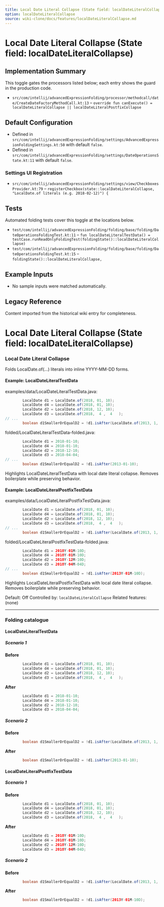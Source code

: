 ```yaml
---
title: Local Date Literal Collapse (State field: localDateLiteralCollapse)
option: localDateLiteralCollapse
source: wiki-clone/docs/features/localDateLiteralCollapse.md
---
```

# Local Date Literal Collapse (State field: localDateLiteralCollapse)

## Implementation Summary

This toggle gates the processors listed below; each entry shows the guard in the production code.

- `src/com/intellij/advancedExpressionFolding/processor/methodcall/date/CreateDateFactoryMethodCall.kt:13` – `override fun canExecute() = localDateLiteralCollapse || localDateLiteralPostfixCollapse`

## Default Configuration

- Defined in `src/com/intellij/advancedExpressionFolding/settings/AdvancedExpressionFoldingSettings.kt:50` with default `false`.
- Defined in `src/com/intellij/advancedExpressionFolding/settings/DateOperationsState.kt:11` with default `false`.

### Settings UI Registration

- `src/com/intellij/advancedExpressionFolding/settings/view/CheckboxesProvider.kt:79` – `registerCheckbox(state::localDateLiteralCollapse, "LocalDate.of literals (e.g. 2018-02-12)") {`

## Tests

Automated folding tests cover this toggle at the locations below.

- `test/com/intellij/advancedExpressionFolding/folding/base/folding/DateOperationsFoldingTest.kt:11` – `fun localDateLiteralTestData() = testCase.runReadOnlyFoldingTest(foldingState()::localDateLiteralCollapse)`
- `test/com/intellij/advancedExpressionFolding/folding/base/folding/DateOperationsFoldingTest.kt:15` – `foldingState()::localDateLiteralCollapse,`

## Example Inputs

- No sample inputs were matched automatically.

## Legacy Reference

Content imported from the historical wiki entry for completeness.

# Local Date Literal Collapse (State field: localDateLiteralCollapse)

### Local Date Literal Collapse
Folds LocalDate.of(...) literals into inline YYYY-MM-DD forms.

#### Example: LocalDateLiteralTestData

examples/data/LocalDateLiteralTestData.java:
```java
        LocalDate d1 = LocalDate.of(2018, 01, 10);
        LocalDate d4 = LocalDate.of(2018, 01, 10);
        LocalDate d2 = LocalDate.of(2018, 12, 10);
        LocalDate d3 = LocalDate.of(2018,  4 ,  4   );
// ...
        boolean d1SmallerOrEqualD2 = !d1.isAfter(LocalDate.of(2013, 1, 10));
```

folded/LocalDateLiteralTestData-folded.java:
```java
        LocalDate d1 = 2018-01-10;
        LocalDate d4 = 2018-01-10;
        LocalDate d2 = 2018-12-10;
        LocalDate d3 = 2018-04-04;
// ...
        boolean d1SmallerOrEqualD2 = !d1.isAfter(2013-01-10);
```

Highlights LocalDateLiteralTestData with local date literal collapse.
Removes boilerplate while preserving behavior.

#### Example: LocalDateLiteralPostfixTestData

examples/data/LocalDateLiteralPostfixTestData.java:
```java
        LocalDate d1 = LocalDate.of(2018, 01, 10);
        LocalDate d4 = LocalDate.of(2018, 01, 10);
        LocalDate d2 = LocalDate.of(2018, 12, 10);
        LocalDate d3 = LocalDate.of(2018,  4 ,  4   );
// ...
        boolean d1SmallerOrEqualD2 = !d1.isAfter(LocalDate.of(2013, 1, 10));
```

folded/LocalDateLiteralPostfixTestData-folded.java:
```java
        LocalDate d1 = 2018Y-01M-10D;
        LocalDate d4 = 2018Y-01M-10D;
        LocalDate d2 = 2018Y-12M-10D;
        LocalDate d3 = 2018Y-04M-04D;
// ...
        boolean d1SmallerOrEqualD2 = !d1.isAfter(2013Y-01M-10D);
```

Highlights LocalDateLiteralPostfixTestData with local date literal collapse.
Removes boilerplate while preserving behavior.

Default: Off
Controlled by: `localDateLiteralCollapse`
Related features: (none)

---
### Folding catalogue

#### LocalDateLiteralTestData

##### Scenario 1

**Before**
```java
        LocalDate d1 = LocalDate.of(2018, 01, 10);
        LocalDate d4 = LocalDate.of(2018, 01, 10);
        LocalDate d2 = LocalDate.of(2018, 12, 10);
        LocalDate d3 = LocalDate.of(2018,  4 ,  4   );
```

**After**
```java
        LocalDate d1 = 2018-01-10;
        LocalDate d4 = 2018-01-10;
        LocalDate d2 = 2018-12-10;
        LocalDate d3 = 2018-04-04;
```


##### Scenario 2

**Before**
```java
        boolean d1SmallerOrEqualD2 = !d1.isAfter(LocalDate.of(2013, 1, 10));
```

**After**
```java
        boolean d1SmallerOrEqualD2 = !d1.isAfter(2013-01-10);
```


#### LocalDateLiteralPostfixTestData

##### Scenario 1

**Before**
```java
        LocalDate d1 = LocalDate.of(2018, 01, 10);
        LocalDate d4 = LocalDate.of(2018, 01, 10);
        LocalDate d2 = LocalDate.of(2018, 12, 10);
        LocalDate d3 = LocalDate.of(2018,  4 ,  4   );
```

**After**
```java
        LocalDate d1 = 2018Y-01M-10D;
        LocalDate d4 = 2018Y-01M-10D;
        LocalDate d2 = 2018Y-12M-10D;
        LocalDate d3 = 2018Y-04M-04D;
```


##### Scenario 2

**Before**
```java
        boolean d1SmallerOrEqualD2 = !d1.isAfter(LocalDate.of(2013, 1, 10));
```

**After**
```java
        boolean d1SmallerOrEqualD2 = !d1.isAfter(2013Y-01M-10D);
```
